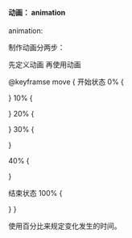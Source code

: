 #### 动画： animation

animation:

制作动画分两步：

先定义动画
再使用动画

@keyframse move {
开始状态
0% {

}
10% {

}
20% {

}
30% {

}

40% {

}

结束状态
100% {

}
}

使用百分比来规定变化发生的时间。
